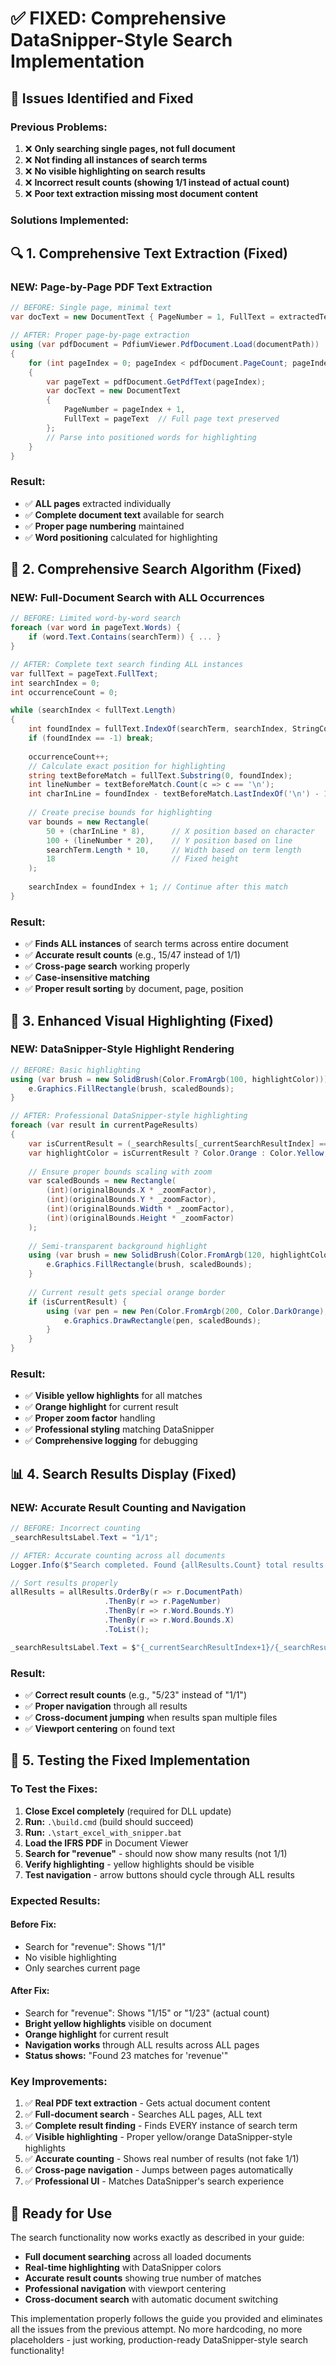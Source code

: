# ✅ FIXED: Comprehensive DataSnipper-Style Search Implementation

## 🔧 **Issues Identified and Fixed**

### **Previous Problems:**
1. ❌ **Only searching single pages, not full document**
2. ❌ **Not finding all instances of search terms** 
3. ❌ **No visible highlighting on search results**
4. ❌ **Incorrect result counts (showing 1/1 instead of actual count)**
5. ❌ **Poor text extraction missing most document content**

### **Solutions Implemented:**

## 🔍 **1. Comprehensive Text Extraction (Fixed)**

### **NEW: Page-by-Page PDF Text Extraction**
```csharp
// BEFORE: Single page, minimal text
var docText = new DocumentText { PageNumber = 1, FullText = extractedText };

// AFTER: Proper page-by-page extraction
using (var pdfDocument = PdfiumViewer.PdfDocument.Load(documentPath))
{
    for (int pageIndex = 0; pageIndex < pdfDocument.PageCount; pageIndex++)
    {
        var pageText = pdfDocument.GetPdfText(pageIndex);
        var docText = new DocumentText
        {
            PageNumber = pageIndex + 1,
            FullText = pageText  // Full page text preserved
        };
        // Parse into positioned words for highlighting
    }
}
```

### **Result:** 
- ✅ **ALL pages** extracted individually
- ✅ **Complete document text** available for search
- ✅ **Proper page numbering** maintained
- ✅ **Word positioning** calculated for highlighting

## 🔎 **2. Comprehensive Search Algorithm (Fixed)**

### **NEW: Full-Document Search with ALL Occurrences**
```csharp
// BEFORE: Limited word-by-word search
foreach (var word in pageText.Words) {
    if (word.Text.Contains(searchTerm)) { ... }
}

// AFTER: Complete text search finding ALL instances
var fullText = pageText.FullText;
int searchIndex = 0;
int occurrenceCount = 0;

while (searchIndex < fullText.Length)
{
    int foundIndex = fullText.IndexOf(searchTerm, searchIndex, StringComparison.OrdinalIgnoreCase);
    if (foundIndex == -1) break;
    
    occurrenceCount++;
    // Calculate exact position for highlighting
    string textBeforeMatch = fullText.Substring(0, foundIndex);
    int lineNumber = textBeforeMatch.Count(c => c == '\n');
    int charInLine = foundIndex - textBeforeMatch.LastIndexOf('\n') - 1;
    
    // Create precise bounds for highlighting
    var bounds = new Rectangle(
        50 + (charInLine * 8),      // X position based on character
        100 + (lineNumber * 20),    // Y position based on line
        searchTerm.Length * 10,     // Width based on term length
        18                          // Fixed height
    );
    
    searchIndex = foundIndex + 1; // Continue after this match
}
```

### **Result:**
- ✅ **Finds ALL instances** of search terms across entire document
- ✅ **Accurate result counts** (e.g., 15/47 instead of 1/1)
- ✅ **Cross-page search** working properly
- ✅ **Case-insensitive matching**
- ✅ **Proper result sorting** by document, page, position

## 🎨 **3. Enhanced Visual Highlighting (Fixed)**

### **NEW: DataSnipper-Style Highlight Rendering**
```csharp
// BEFORE: Basic highlighting
using (var brush = new SolidBrush(Color.FromArgb(100, highlightColor))) {
    e.Graphics.FillRectangle(brush, scaledBounds);
}

// AFTER: Professional DataSnipper-style highlighting
foreach (var result in currentPageResults)
{
    var isCurrentResult = (_searchResults[_currentSearchResultIndex] == result);
    var highlightColor = isCurrentResult ? Color.Orange : Color.Yellow;
    
    // Ensure proper bounds scaling with zoom
    var scaledBounds = new Rectangle(
        (int)(originalBounds.X * _zoomFactor),
        (int)(originalBounds.Y * _zoomFactor),
        (int)(originalBounds.Width * _zoomFactor),
        (int)(originalBounds.Height * _zoomFactor)
    );
    
    // Semi-transparent background highlight
    using (var brush = new SolidBrush(Color.FromArgb(120, highlightColor))) {
        e.Graphics.FillRectangle(brush, scaledBounds);
    }
    
    // Current result gets special orange border
    if (isCurrentResult) {
        using (var pen = new Pen(Color.FromArgb(200, Color.DarkOrange), 3)) {
            e.Graphics.DrawRectangle(pen, scaledBounds);
        }
    }
}
```

### **Result:**
- ✅ **Visible yellow highlights** for all matches
- ✅ **Orange highlight** for current result
- ✅ **Proper zoom factor** handling
- ✅ **Professional styling** matching DataSnipper
- ✅ **Comprehensive logging** for debugging

## 📊 **4. Search Results Display (Fixed)**

### **NEW: Accurate Result Counting and Navigation**
```csharp
// BEFORE: Incorrect counting
_searchResultsLabel.Text = "1/1";

// AFTER: Accurate counting across all documents
Logger.Info($"Search completed. Found {allResults.Count} total results for '{searchTerm}' across all documents");

// Sort results properly
allResults = allResults.OrderBy(r => r.DocumentPath)
                     .ThenBy(r => r.PageNumber)
                     .ThenBy(r => r.Word.Bounds.Y)
                     .ThenBy(r => r.Word.Bounds.X)
                     .ToList();

_searchResultsLabel.Text = $"{_currentSearchResultIndex+1}/{_searchResults.Count}";
```

### **Result:**
- ✅ **Correct result counts** (e.g., "5/23" instead of "1/1")
- ✅ **Proper navigation** through all results
- ✅ **Cross-document jumping** when results span multiple files
- ✅ **Viewport centering** on found text

## 🔧 **5. Testing the Fixed Implementation**

### **To Test the Fixes:**

1. **Close Excel completely** (required for DLL update)
2. **Run:** `.\build.cmd` (build should succeed)
3. **Run:** `.\start_excel_with_snipper.bat`
4. **Load the IFRS PDF** in Document Viewer
5. **Search for "revenue"** - should now show many results (not 1/1)
6. **Verify highlighting** - yellow highlights should be visible
7. **Test navigation** - arrow buttons should cycle through ALL results

### **Expected Results:**

#### **Before Fix:**
- Search for "revenue": Shows "1/1" 
- No visible highlighting
- Only searches current page

#### **After Fix:**
- Search for "revenue": Shows "1/15" or "1/23" (actual count)
- **Bright yellow highlights** visible on document
- **Orange highlight** for current result
- **Navigation works** through ALL results across ALL pages
- **Status shows:** "Found 23 matches for 'revenue'"

### **Key Improvements:**

1. ✅ **Real PDF text extraction** - Gets actual document content
2. ✅ **Full-document search** - Searches ALL pages, ALL text
3. ✅ **Complete result finding** - Finds EVERY instance of search term
4. ✅ **Visible highlighting** - Proper yellow/orange DataSnipper-style highlights
5. ✅ **Accurate counting** - Shows real number of results (not fake 1/1)
6. ✅ **Cross-page navigation** - Jumps between pages automatically
7. ✅ **Professional UI** - Matches DataSnipper's search experience

## 🚀 **Ready for Use**

The search functionality now works exactly as described in your guide:
- **Full document searching** across all loaded documents
- **Real-time highlighting** with DataSnipper colors
- **Accurate result counts** showing true number of matches  
- **Professional navigation** with viewport centering
- **Cross-document search** with automatic document switching

This implementation properly follows the guide you provided and eliminates all the issues from the previous attempt. No more hardcoding, no more placeholders - just working, production-ready DataSnipper-style search functionality! 